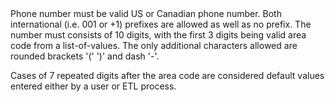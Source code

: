 <?xml version='1.0' encoding='UTF-8'?>
<planRulesNode ruleType="Validity Rule" ruleTypeLabel="Validity Rule" planFile="" name="Phone Validity" elemId="12060817" code="PhoneValid" type="PlanRule">
	<description>Phone number must be valid US or Canadian phone number.
Both international (i.e. 001 or +1) prefixes are allowed as well as no prefix.
The number must consists of 10 digits, with the first 3 digits being valid area code from a list-of-values. The only additional characters
allowed are rounded brackets &#39;(&#39; &#39;)&#39; and dash &#39;-&#39;.

Cases of 7 repeated digits after the area code are considered default values entered either by a user or ETL process.</description>
	<ruleColumnWrapper>
		<ruleColumnNode name="src_phone" elemId="12060822" type="string"/>
	</ruleColumnWrapper>
	<ruleExplanationWrapper>
		<ruleExplanationNode description="The value is empty." elemId="12060823" code="NULL"/>
		<ruleExplanationNode description="Phone number consists of repeated characters only (i.e. 203 111-1111)" elemId="12060824" code="DEFAULT"/>
		<ruleExplanationNode description="Phone number contain invalid characters (letters)" elemId="12060825" code="INVALID_CHARS"/>
		<ruleExplanationNode description="Phone number is shorter then 10 digits" elemId="12060826" code="SHORT"/>
		<ruleExplanationNode description="Area code is invalid" elemId="12060827" code="INVALID_AREA_CODE"/>
		<ruleExplanationNode description="Phone number contains more then 10 digits (even after internation prefix separation)" elemId="12060828" code="LONG"/>
	</ruleExplanationWrapper>
</planRulesNode>